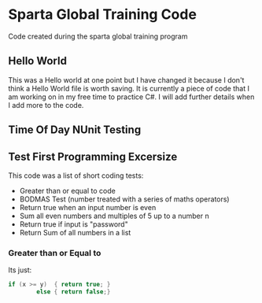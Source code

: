 # Sparta Global Training Code
Code created during the sparta global training program

## Hello World
This was a Hello world at one point but I have changed it because I don't think a Hello World file is worth saving. It is currently a piece of code that I am working on in my free time to practice C#. I will add further details when I add more to the code.

## Time Of Day NUnit Testing


## Test First Programming Excersize
This code was a list of short coding tests:
* Greater than or equal to code
* BODMAS Test (number treated with a series of maths operators)
* Return true when an input number is even
* Sum all even numbers and multiples of 5 up to a number n
* Return true if input is "password"
* Return Sum of all numbers in a list

### Greater than or Equal to
Its just:
```csharp
if (x >= y)  { return true; }
        else { return false;}
```
